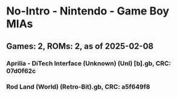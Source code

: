 # No-Intro - Nintendo - Game Boy MIAs
## Games: 2, ROMs: 2, as of 2025-02-08

### Aprilia - DiTech Interface (Unknown) (Unl) [b].gb, CRC: 07d0f62c
### Rod Land (World) (Retro-Bit).gb, CRC: a5f649f8
